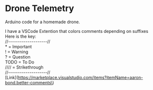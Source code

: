 # Drone Telemetry
Arduino code for a homemade drone.

I have a VSCode Extention that colors comments depending on suffixes\
Here is the key:\
//--------------------//\
    * = Important\
    ! = Warning\
    ? = Question\
    TODO = To Do\
  //// = Strikethrough\
//--------------------//\
[Link](https://marketplace.visualstudio.com/items?itemName=aaron-bond.better-comments\)
